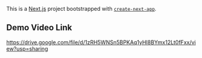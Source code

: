 This is a [Next.js](https://nextjs.org/) project bootstrapped with [`create-next-app`](https://github.com/vercel/next.js/tree/canary/packages/create-next-app).

## Demo Video Link 

https://drive.google.com/file/d/1zRH5WNSn5BPKAq1yHl8BYmx12Lt0fFxx/view?usp=sharing


